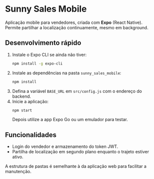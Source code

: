 # Sunny Sales Mobile

Aplicação mobile para vendedores, criada com **Expo** (React Native).
Permite partilhar a localização continuamente, mesmo em background.

## Desenvolvimento rápido

1. Instale o Expo CLI se ainda não tiver:
   ```bash
   npm install -g expo-cli
   ```
2. Instale as dependências na pasta `sunny_sales_mobile`:
   ```bash
   npm install
   ```
3. Defina a variável `BASE_URL` em `src/config.js` com o endereço do backend.
4. Inicie a aplicação:
   ```bash
   npm start
   ```
   Depois utilize a app Expo Go ou um emulador para testar.

## Funcionalidades

- Login do vendedor e armazenamento do token JWT.
- Partilha de localização em segundo plano enquanto o trajeto estiver ativo.

A estrutura de pastas é semelhante à da aplicação web para facilitar a manutenção.
